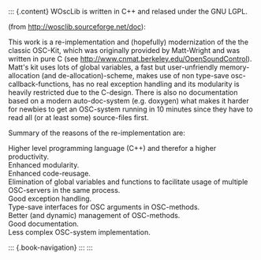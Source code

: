 ::: {.content}
WOscLib is written in C++ and relased under the GNU LGPL.

(from http://wosclib.sourceforge.net/doc):

This work is a re-implementation and (hopefully) modernization of the
the classic OSC-Kit, which was originally provided by Matt-Wright and
was written in pure C (see
http://www.cnmat.berkeley.edu/OpenSoundControl).\
Matt\'s kit uses lots of global variables, a fast but user-unfriendly
memory-allocation (and de-allocation)-scheme, makes use of non type-save
osc-callback-functions, has no real exception handling and its
modularity is heavily restricted due to the C-design. There is also no
documentation based on a modern auto-doc-system (e.g. doxygen) what
makes it harder for newbies to get an OSC-system running in 10 minutes
since they have to read all (or at least some) source-files first.

Summary of the reasons of the re-implementation are:

Higher level programming language (C++) and therefor a higher
productivity.\
Enhanced modularity.\
Enhanced code-reusage.\
Elimination of global variables and functions to facilitate usage of
multiple OSC-servers in the same process.\
Good exception handling.\
Type-save interfaces for OSC arguments in OSC-methods.\
Better (and dynamic) management of OSC-methods.\
Good documentation.\
Less complex OSC-system implementation.

::: {.book-navigation}
:::
:::
